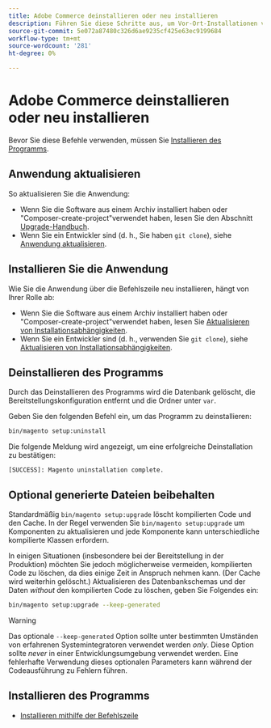 ```yaml
---
title: Adobe Commerce deinstallieren oder neu installieren
description: Führen Sie diese Schritte aus, um Vor-Ort-Installationen von Adobe Commerce und Magento Open Source zu deinstallieren und neu zu installieren.
source-git-commit: 5e072a87480c326d6ae9235cf425e63ec9199684
workflow-type: tm+mt
source-wordcount: '281'
ht-degree: 0%

---
```



# Adobe Commerce deinstallieren oder neu installieren

Bevor Sie diese Befehle verwenden, müssen Sie [Installieren des Programms](../tutorials/install.md).

## Anwendung aktualisieren

So aktualisieren Sie die Anwendung:

* Wenn Sie die Software aus einem Archiv installiert haben oder &quot;Composer-create-project&quot;verwendet haben, lesen Sie den Abschnitt [Upgrade-Handbuch](../../upgrade/overview.md).
* Wenn Sie ein Entwickler sind (d. h., Sie haben `git clone`), siehe [Anwendung aktualisieren](../../upgrade/developer/git-installs.md).

## Installieren Sie die Anwendung

Wie Sie die Anwendung über die Befehlszeile neu installieren, hängt von Ihrer Rolle ab:

* Wenn Sie die Software aus einem Archiv installiert haben oder &quot;Composer-create-project&quot;verwendet haben, lesen Sie [Aktualisieren von Installationsabhängigkeiten](https://developer.adobe.com/commerce/contributor/guides/install/update-dependencies/).
* Wenn Sie ein Entwickler sind (d. h., verwenden Sie `git clone`), siehe [Aktualisieren von Installationsabhängigkeiten](https://developer.adobe.com/commerce/contributor/guides/install/update-dependencies/).

## Deinstallieren des Programms

Durch das Deinstallieren des Programms wird die Datenbank gelöscht, die Bereitstellungskonfiguration entfernt und die Ordner unter `var`.

Geben Sie den folgenden Befehl ein, um das Programm zu deinstallieren:

```bash
bin/magento setup:uninstall
```

Die folgende Meldung wird angezeigt, um eine erfolgreiche Deinstallation zu bestätigen:

```terminal
[SUCCESS]: Magento uninstallation complete.
```

## Optional generierte Dateien beibehalten

Standardmäßig `bin/magento setup:upgrade` löscht kompilierten Code und den Cache. In der Regel verwenden Sie `bin/magento setup:upgrade` um Komponenten zu aktualisieren und jede Komponente kann unterschiedliche kompilierte Klassen erfordern.

In einigen Situationen (insbesondere bei der Bereitstellung in der Produktion) möchten Sie jedoch möglicherweise vermeiden, kompilierten Code zu löschen, da dies einige Zeit in Anspruch nehmen kann. (Der Cache wird weiterhin gelöscht.) Aktualisieren des Datenbankschemas und der Daten *without* den kompilierten Code zu löschen, geben Sie Folgendes ein:

```bash
bin/magento setup:upgrade --keep-generated
```

>[!WARNING]
>
>Das optionale `--keep-generated` Option sollte unter bestimmten Umständen von erfahrenen Systemintegratoren verwendet werden *only*. Diese Option sollte *never* in einer Entwicklungsumgebung verwendet werden. Eine fehlerhafte Verwendung dieses optionalen Parameters kann während der Codeausführung zu Fehlern führen.

## Installieren des Programms

* [Installieren mithilfe der Befehlszeile](../advanced.md)
